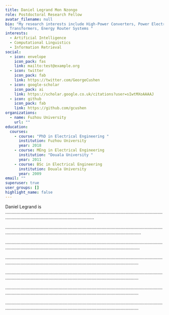 ```yaml
---
title: Daniel Legrand Mon Nzongo
role: Postdoctoral Research Fellow
avatar_filename: null
bio: "My research interests include High-Power Converters, Power Electronics
  Transformers, Energy Router Systems "
interests:
  - Artificial Intelligence
  - Computational Linguistics
  - Information Retrieval
social:
  - icon: envelope
    icon_pack: fas
    link: mailto:test@example.org
  - icon: twitter
    icon_pack: fab
    link: https://twitter.com/GeorgeCushen
  - icon: google-scholar
    icon_pack: ai
    link: https://scholar.google.co.uk/citations?user=sIwtMXoAAAAJ
  - icon: github
    icon_pack: fab
    link: https://github.com/gcushen
organizations:
  - name: Fuzhou University
    url: ""
education:
  courses:
    - course: "PhD in Electrical Engineering "
      institution: Fuzhou University
      year: 2018
    - course: MEng in Electrical Engineering
      institution: "Douala University "
      year: 2011
    - course: BSc in Electrical Engineering
      institution: Douala University
      year: 2009
email: ""
superuser: true
user_groups: []
highlight_name: false
---
```

Daniel Legrand is ..................................................................................................................................................................................................

.......................................................................................................................................................................................................................................

......................................................................................................................................................................................................................................

.....................................................................................................................................................................................................................................

.....................................................................................................................................................................................................................................

.....................................................................................................................................................................................................................................

.....................................................................................................................................................................................................................................